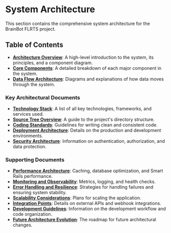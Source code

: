 # System Architecture

This section contains the comprehensive system architecture for the BrainBot FLRTS project.

## Table of Contents

- **[Architecture Overview](./architecture-overview.md)**: A high-level introduction to the system, its principles, and a component diagram.
- **[Core Components](./core-components.md)**: A detailed breakdown of each major component in the system.
- **[Data Flow Architecture](./data-flow-architecture.md)**: Diagrams and explanations of how data moves through the system.

### Key Architectural Documents

- **[Technology Stack](./tech-stack.md)**: A list of all key technologies, frameworks, and services used.
- **[Source Tree Overview](./source-tree.md)**: A guide to the project's directory structure.
- **[Coding Standards](./coding-standards.md)**: Guidelines for writing clean and consistent code.
- **[Deployment Architecture](./deployment-architecture.md)**: Details on the production and development environments.
- **[Security Architecture](./security-architecture.md)**: Information on authentication, authorization, and data protection.

### Supporting Documents

- **[Performance Architecture](./performance-architecture.md)**: Caching, database optimization, and Smart Rails performance.
- **[Monitoring and Observability](./monitoring-and-observability.md)**: Metrics, logging, and health checks.
- **[Error Handling and Resilience](./error-handling-and-resilience.md)**: Strategies for handling failures and ensuring system stability.
- **[Scalability Considerations](./scalability-considerations.md)**: Plans for scaling the application.
- **[Integration Points](./integration-points.md)**: Details on external APIs and webhook integrations.
- **[Development Guidelines](./development-guidelines.md)**: Information on the development workflow and code organization.
- **[Future Architecture Evolution](./future-architecture-evolution.md)**: The roadmap for future architectural changes.
